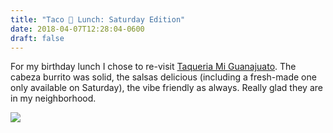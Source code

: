 ```yaml
---
title: "Taco 🌮 Lunch: Saturday Edition"
date: 2018-04-07T12:28:04-0600
draft: false
---
```






For my birthday lunch I chose to re-visit [Taqueria Mi Guanajuato](https://taqueriamiguanajuato.weebly.com). The cabeza burrito was solid, the salsas delicious (including a fresh-made one only available on Saturday), the vibe friendly as always. Really glad they are in my neighborhood.

![](/images/2018/a569612817.jpg)



